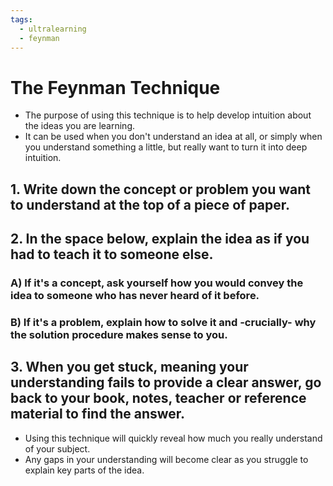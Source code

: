 ```yaml
---
tags:
  - ultralearning
  - feynman
---
```

# The Feynman Technique
* The purpose of using this technique is to help develop intuition about the ideas you are learning.
* It can be used when you don't understand an idea at all, or simply when you understand something a little, but really want to turn it into deep intuition.

## 1.  Write down the concept or problem you want to understand at the top of a piece of paper.
## 2. In the space below, explain the idea as if you had to teach it to someone else.
### A) If it's a concept, ask yourself how you would convey the idea to someone who has never heard of it before.
### B) If it's a problem, explain how to solve it and -crucially- why the solution procedure makes sense to you.
## 3. When you get stuck, meaning your understanding fails to provide a clear answer, go back to your book, notes, teacher or reference material to find the answer.

* Using this technique will quickly reveal how much you really understand of your subject.
*  Any gaps in your understanding will become clear as you struggle to explain key parts of the idea.


